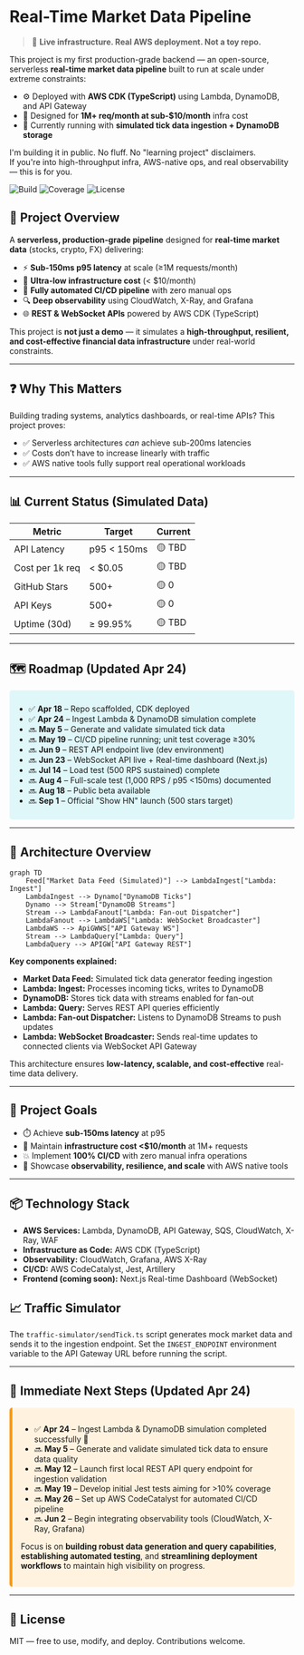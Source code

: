 # Real-Time Market Data Pipeline

> 🚀 **Live infrastructure. Real AWS deployment. Not a toy repo.**

This project is my first production-grade backend — an open-source, serverless **real-time market data pipeline** built to run at scale under extreme constraints:

- ⚙️ Deployed with **AWS CDK (TypeScript)** using Lambda, DynamoDB, and API Gateway  
- 💸 Designed for **1M+ req/month at sub-$10/month** infra cost  
- 🔁 Currently running with **simulated tick data ingestion + DynamoDB storage**

I'm building it in public. No fluff. No "learning project" disclaimers.  
If you're into high-throughput infra, AWS-native ops, and real observability — this is for you.

![Build](https://img.shields.io/badge/build-passing-brightgreen)
![Coverage](https://img.shields.io/badge/coverage-0%25-yellow)
![License](https://img.shields.io/badge/license-MIT-blue)


## 🚀 Project Overview

A **serverless, production-grade pipeline** designed for **real-time market data** (stocks, crypto, FX) delivering:

- ⚡ **Sub-150ms p95 latency** at scale (≥1M requests/month)  
- 💸 **Ultra-low infrastructure cost** (< $10/month)  
- 🔧 **Fully automated CI/CD pipeline** with zero manual ops  
- 🔍 **Deep observability** using CloudWatch, X-Ray, and Grafana  
- 🌐 **REST & WebSocket APIs** powered by AWS CDK (TypeScript)  

This project is **not just a demo** — it simulates a **high-throughput, resilient, and cost-effective financial data infrastructure** under real-world constraints.

---

## ❓ Why This Matters

Building trading systems, analytics dashboards, or real-time APIs? This project proves:

- ✅ Serverless architectures *can* achieve sub-200ms latencies  
- ✅ Costs don’t have to increase linearly with traffic  
- ✅ AWS native tools fully support real operational workloads  

---

## 📊 Current Status (Simulated Data)

| Metric          | Target             | Current   |
|-----------------|--------------------|-----------|
| API Latency     | p95 < 150ms        | 🟡 TBD    |
| Cost per 1k req | < $0.05            | 🟡 TBD    |
| GitHub Stars    | 500+               | 🟡 0      |
| API Keys        | 500+               | 🟡 0      |
| Uptime (30d)    | ≥ 99.95%           | 🟡 TBD    |

---

## 🗺️ Roadmap (Updated Apr 24)

<div style="background:#e0f7fa; padding:10px; border-radius:5px;">

- ✅ **Apr 18** – Repo scaffolded, CDK deployed  
- ✅ **Apr 24** – Ingest Lambda & DynamoDB simulation complete  
- 🔜 **May 5** – Generate and validate simulated tick data  
- 🔜 **May 19** – CI/CD pipeline running; unit test coverage ≥30%  
- 🔜 **Jun 9** – REST API endpoint live (dev environment)  
- 🔜 **Jun 23** – WebSocket API live + Real-time dashboard (Next.js)  
- 🔜 **Jul 14** – Load test (500 RPS sustained) complete  
- 🔜 **Aug 4** – Full-scale test (1,000 RPS / p95 <150ms) documented  
- 🔜 **Aug 18** – Public beta available  
- 🔜 **Sep 1** – Official "Show HN" launch (500 stars target)  

</div>

---

## 🧱 Architecture Overview

```mermaid
graph TD
    Feed["Market Data Feed (Simulated)"] --> LambdaIngest["Lambda: Ingest"]
    LambdaIngest --> Dynamo["DynamoDB Ticks"]
    Dynamo --> Stream["DynamoDB Streams"]
    Stream --> LambdaFanout["Lambda: Fan-out Dispatcher"]
    LambdaFanout --> LambdaWS["Lambda: WebSocket Broadcaster"]
    LambdaWS --> ApiGWWS["API Gateway WS"]
    Stream --> LambdaQuery["Lambda: Query"]
    LambdaQuery --> APIGW["API Gateway REST"]
```

**Key components explained:**

- **Market Data Feed:** Simulated tick data generator feeding ingestion  
- **Lambda: Ingest:** Processes incoming ticks, writes to DynamoDB  
- **DynamoDB:** Stores tick data with streams enabled for fan-out  
- **Lambda: Query:** Serves REST API queries efficiently  
- **Lambda: Fan-out Dispatcher:** Listens to DynamoDB Streams to push updates  
- **Lambda: WebSocket Broadcaster:** Sends real-time updates to connected clients via WebSocket API Gateway  

This architecture ensures **low-latency, scalable, and cost-effective** real-time data delivery.

---

## 🎯 Project Goals

- ⏱️ Achieve **sub-150ms latency** at p95  
- 💸 Maintain **infrastructure cost <$10/month** at 1M+ requests  
- 💥 Implement **100% CI/CD** with zero manual infra operations  
- 🧠 Showcase **observability, resilience, and scale** with AWS native tools  

---

## 📦 Technology Stack

- **AWS Services:** Lambda, DynamoDB, API Gateway, SQS, CloudWatch, X-Ray, WAF  
- **Infrastructure as Code:** AWS CDK (TypeScript)  
- **Observability:** CloudWatch, Grafana, AWS X-Ray  
- **CI/CD:** AWS CodeCatalyst, Jest, Artillery
- **Frontend (coming soon):** Next.js Real-time Dashboard (WebSocket)

## 📈 Traffic Simulator

The `traffic-simulator/sendTick.ts` script generates mock market data and sends
it to the ingestion endpoint. Set the `INGEST_ENDPOINT` environment variable to
the API Gateway URL before running the script.

---

## 🚧 Immediate Next Steps (Updated Apr 24)

<div style="background:#fff3e0; padding:15px; border-radius:5px; border-left: 5px solid #ff9800;">

- ✅ **Apr 24** – Ingest Lambda & DynamoDB simulation completed successfully 🎉  
- 🔜 **May 5** – Generate and validate simulated tick data to ensure data quality  
- 🔜 **May 12** – Launch first local REST API query endpoint for ingestion validation  
- 🔜 **May 19** – Develop initial Jest tests aiming for >10% coverage  
- 🔜 **May 26** – Set up AWS CodeCatalyst for automated CI/CD pipeline  
- 🔜 **Jun 2** – Begin integrating observability tools (CloudWatch, X-Ray, Grafana)  

Focus is on **building robust data generation and query capabilities**, **establishing automated testing**, and **streamlining deployment workflows** to maintain high visibility on progress.

</div>

---

## 📎 License

MIT — free to use, modify, and deploy. Contributions welcome.
